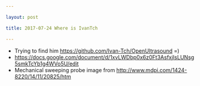 ```yaml
---

layout: post

title: 2017-07-24 Where is IvanTch

---
```



-   Trying to find him https://github.com/Ivan-Tch/OpenUltrasound =)
-   https://docs.google.com/document/d/1xvLWDbp0x6z0Ft3AsfxjIsLUNsg5smkTcYb1g4WVo5U/edit
-   Mechanical sweeping probe image from
    http://www.mdpi.com/1424-8220/14/11/20825/htm

